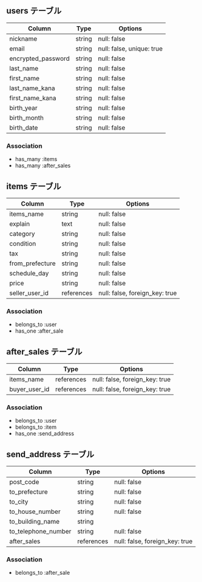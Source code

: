
## users テーブル

| Column             | Type   | Options                        |
| ------------------ | ------ | ------------------------------ |
| nickname           | string | null: false                    |
| email              | string | null: false, unique: true      |
| encrypted_password | string | null: false                    |
| last_name          | string | null: false                    |
| first_name         | string | null: false                    |
| last_name_kana     | string | null: false                    |
| first_name_kana    | string | null: false                    |
| birth_year         | string | null: false                    |
| birth_month        | string | null: false                    |
| birth_date         | string | null: false                    |

### Association

- has_many :items
- has_many :after_sales



## items テーブル

| Column             | Type      | Options                        |
| ------------------ | --------- | ------------------------------ |
| items_name         | string    | null: false                    |
| explain            | text      | null: false                    |
| category           | string    | null: false                    |
| condition          | string    | null: false                    |
| tax                | string    | null: false                    |
| from_prefecture    | string    | null: false                    |
| schedule_day       | string    | null: false                    |
| price              | string    | null: false                    |
| seller_user_id     |references | null: false, foreign_key: true |

### Association

- belongs_to :user
- has_one :after_sale



## after_sales テーブル

| Column             | Type      | Options                        |
| ------------------ | --------- | ------------------------------ |
| items_name         |references | null: false, foreign_key: true |
| buyer_user_id      |references | null: false, foreign_key: true |

### Association

- belongs_to :user
- belongs_to :item
- has_one :send_address



## send_address テーブル

| Column             | Type      | Options                        |
| ------------------ | --------- | ------------------------------ |
| post_code          |string     | null: false                    |      
| to_prefecture      |string     | null: false                    |
| to_city            |string     | null: false                    |
| to_house_number    |string     | null: false                    |
| to_building_name   |string     |                                |
| to_telephone_number|string     | null: false                    |
| after_sales        |references | null: false, foreign_key: true |


### Association

- belongs_to :after_sale

